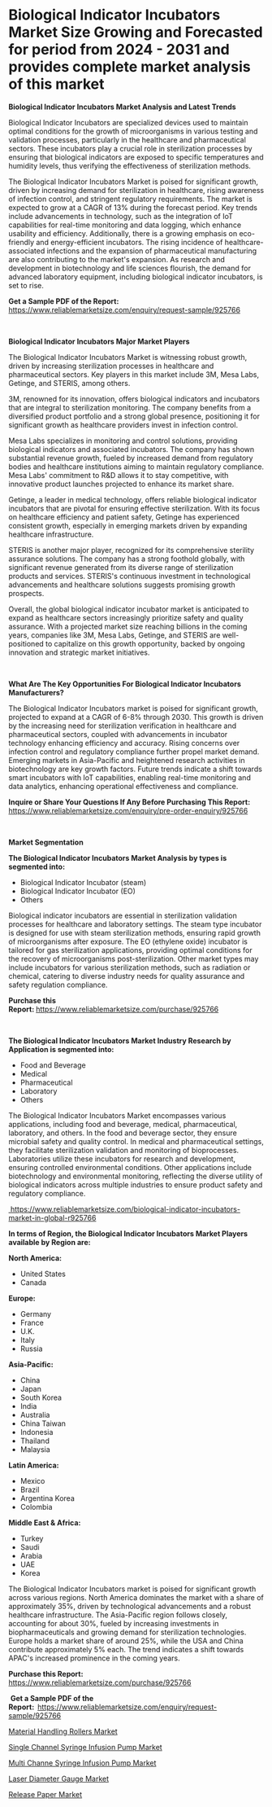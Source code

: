 <p><h1>Biological Indicator Incubators Market Size Growing and Forecasted for period from 2024 - 2031 and provides complete market analysis of this market</h1></p><p><strong>Biological Indicator Incubators Market Analysis and Latest Trends</strong></p>
<p><p>Biological Indicator Incubators are specialized devices used to maintain optimal conditions for the growth of microorganisms in various testing and validation processes, particularly in the healthcare and pharmaceutical sectors. These incubators play a crucial role in sterilization processes by ensuring that biological indicators are exposed to specific temperatures and humidity levels, thus verifying the effectiveness of sterilization methods.</p><p>The Biological Indicator Incubators Market is poised for significant growth, driven by increasing demand for sterilization in healthcare, rising awareness of infection control, and stringent regulatory requirements. The market is expected to grow at a CAGR of 13% during the forecast period. Key trends include advancements in technology, such as the integration of IoT capabilities for real-time monitoring and data logging, which enhance usability and efficiency. Additionally, there is a growing emphasis on eco-friendly and energy-efficient incubators. The rising incidence of healthcare-associated infections and the expansion of pharmaceutical manufacturing are also contributing to the market's expansion. As research and development in biotechnology and life sciences flourish, the demand for advanced laboratory equipment, including biological indicator incubators, is set to rise.</p></p>
<p><strong>Get a Sample PDF of the Report:&nbsp;</strong> <a href="https://www.reliablemarketsize.com/enquiry/request-sample/925766?utm_campaign=1171&utm_medium=2&utm_source=Github&utm_content=ia&utm_term=02102024&utm_id=biological-indicator-incubators">https://www.reliablemarketsize.com/enquiry/request-sample/925766</a></p>
<p>&nbsp;</p>
<p><strong>Biological Indicator Incubators Major Market Players</strong></p>
<p><p>The Biological Indicator Incubators Market is witnessing robust growth, driven by increasing sterilization processes in healthcare and pharmaceutical sectors. Key players in this market include 3M, Mesa Labs, Getinge, and STERIS, among others.</p><p>3M, renowned for its innovation, offers biological indicators and incubators that are integral to sterilization monitoring. The company benefits from a diversified product portfolio and a strong global presence, positioning it for significant growth as healthcare providers invest in infection control.</p><p>Mesa Labs specializes in monitoring and control solutions, providing biological indicators and associated incubators. The company has shown substantial revenue growth, fueled by increased demand from regulatory bodies and healthcare institutions aiming to maintain regulatory compliance. Mesa Labs' commitment to R&D allows it to stay competitive, with innovative product launches projected to enhance its market share.</p><p>Getinge, a leader in medical technology, offers reliable biological indicator incubators that are pivotal for ensuring effective sterilization. With its focus on healthcare efficiency and patient safety, Getinge has experienced consistent growth, especially in emerging markets driven by expanding healthcare infrastructure.</p><p>STERIS is another major player, recognized for its comprehensive sterility assurance solutions. The company has a strong foothold globally, with significant revenue generated from its diverse range of sterilization products and services. STERIS's continuous investment in technological advancements and healthcare solutions suggests promising growth prospects.</p><p>Overall, the global biological indicator incubator market is anticipated to expand as healthcare sectors increasingly prioritize safety and quality assurance. With a projected market size reaching billions in the coming years, companies like 3M, Mesa Labs, Getinge, and STERIS are well-positioned to capitalize on this growth opportunity, backed by ongoing innovation and strategic market initiatives.</p></p>
<p>&nbsp;</p>
<p><strong>What Are The Key Opportunities For Biological Indicator Incubators Manufacturers?</strong></p>
<p><p>The Biological Indicator Incubators market is poised for significant growth, projected to expand at a CAGR of 6-8% through 2030. This growth is driven by the increasing need for sterilization verification in healthcare and pharmaceutical sectors, coupled with advancements in incubator technology enhancing efficiency and accuracy. Rising concerns over infection control and regulatory compliance further propel market demand. Emerging markets in Asia-Pacific and heightened research activities in biotechnology are key growth factors. Future trends indicate a shift towards smart incubators with IoT capabilities, enabling real-time monitoring and data analytics, enhancing operational effectiveness and compliance.</p></p>
<p><strong>Inquire or Share Your Questions If Any Before Purchasing This Report:</strong> <a href="https://www.reliablemarketsize.com/enquiry/pre-order-enquiry/925766?utm_campaign=1171&utm_medium=2&utm_source=Github&utm_content=ia&utm_term=02102024&utm_id=biological-indicator-incubators">https://www.reliablemarketsize.com/enquiry/pre-order-enquiry/925766</a></p>
<p>&nbsp;</p>
<p><strong>Market Segmentation</strong></p>
<p><strong>The Biological Indicator Incubators Market Analysis by types is segmented into:</strong></p>
<p><ul><li>Biological Indicator Incubator (steam)</li><li>Biological Indicator Incubator (EO)</li><li>Others</li></ul></p>
<p><p>Biological indicator incubators are essential in sterilization validation processes for healthcare and laboratory settings. The steam type incubator is designed for use with steam sterilization methods, ensuring rapid growth of microorganisms after exposure. The EO (ethylene oxide) incubator is tailored for gas sterilization applications, providing optimal conditions for the recovery of microorganisms post-sterilization. Other market types may include incubators for various sterilization methods, such as radiation or chemical, catering to diverse industry needs for quality assurance and safety regulation compliance.</p></p>
<p><strong>Purchase this Report:&nbsp;</strong><a href="https://www.reliablemarketsize.com/purchase/925766?utm_campaign=1171&utm_medium=2&utm_source=Github&utm_content=ia&utm_term=02102024&utm_id=biological-indicator-incubators">https://www.reliablemarketsize.com/purchase/925766</a></p>
<p>&nbsp;</p>
<p><strong>The Biological Indicator Incubators Market Industry Research by Application is segmented into:</strong></p>
<p><ul><li>Food and Beverage</li><li>Medical</li><li>Pharmaceutical</li><li>Laboratory</li><li>Others</li></ul></p>
<p><p>The Biological Indicator Incubators Market encompasses various applications, including food and beverage, medical, pharmaceutical, laboratory, and others. In the food and beverage sector, they ensure microbial safety and quality control. In medical and pharmaceutical settings, they facilitate sterilization validation and monitoring of bioprocesses. Laboratories utilize these incubators for research and development, ensuring controlled environmental conditions. Other applications include biotechnology and environmental monitoring, reflecting the diverse utility of biological indicators across multiple industries to ensure product safety and regulatory compliance.</p></p>
<p><a href="https://www.reliablemarketsize.com/biological-indicator-incubators-market-in-global-r925766?utm_campaign=1171&utm_medium=2&utm_source=Github&utm_content=ia&utm_term=02102024&utm_id=biological-indicator-incubators">&nbsp;https://www.reliablemarketsize.com/biological-indicator-incubators-market-in-global-r925766</a></p>
<p><strong>In terms of Region, the Biological Indicator Incubators Market Players available by Region are:</strong></p>
<p>
    <p> <strong> North America: </strong>
        <ul>
            <li>United States</li>
            <li>Canada</li>
        </ul>
        </p> 
    <p> <strong> Europe: </strong>
        <ul>
            <li>Germany</li>
            <li>France</li>
            <li>U.K.</li>
            <li>Italy</li>
            <li>Russia</li>
        </ul>
        </p> 
    <p> <strong> Asia-Pacific: </strong>
        <ul>
            <li>China</li>
            <li>Japan</li>
            <li>South Korea</li>
            <li>India</li>
            <li>Australia</li>
            <li>China Taiwan</li>
            <li>Indonesia</li>
            <li>Thailand</li>
            <li>Malaysia</li>
        </ul>
        </p> 
    <p> <strong> Latin America: </strong>
        <ul>
            <li>Mexico</li>
            <li>Brazil</li>
            <li>Argentina Korea</li>
            <li>Colombia</li>
        </ul>
        </p> 
    <p> <strong> Middle East & Africa: </strong>
        <ul>
            <li>Turkey</li>
            <li>Saudi</li>
            <li>Arabia</li>
            <li>UAE</li>
            <li>Korea</li>
        </ul>
    </p>
    </p>
<p><p>The Biological Indicator Incubators market is poised for significant growth across various regions. North America dominates the market with a share of approximately 35%, driven by technological advancements and a robust healthcare infrastructure. The Asia-Pacific region follows closely, accounting for about 30%, fueled by increasing investments in biopharmaceuticals and growing demand for sterilization technologies. Europe holds a market share of around 25%, while the USA and China contribute approximately 5% each. The trend indicates a shift towards APAC's increased prominence in the coming years.</p></p>
<p><strong>Purchase this Report: </strong><a href="https://www.reliablemarketsize.com/purchase/925766?utm_campaign=1171&utm_medium=2&utm_source=Github&utm_content=ia&utm_term=02102024&utm_id=biological-indicator-incubators">https://www.reliablemarketsize.com/purchase/925766</a></p>
<p>&nbsp;<strong>Get a Sample PDF of the Report:&nbsp;&nbsp;</strong><a href="https://www.reliablemarketsize.com/enquiry/request-sample/925766?utm_campaign=1171&utm_medium=2&utm_source=Github&utm_content=ia&utm_term=02102024&utm_id=biological-indicator-incubators">https://www.reliablemarketsize.com/enquiry/request-sample/925766</a></p>
<p><strong></strong></p>
<p><p><a href="https://www.linkedin.com/pulse/material-handling-rollers-market-transformation-growth-forecasts-vllzf?utm_campaign=1171&utm_medium=2&utm_source=Github&utm_content=ia&utm_term=02102024&utm_id=biological-indicator-incubators">Material Handling Rollers Market</a></p><p><a href="https://issuu.com/reportprime-2/docs/single-channel-syringe-infusion-pum_eb21ece4363704?utm_campaign=1171&utm_medium=2&utm_source=Github&utm_content=ia&utm_term=02102024&utm_id=biological-indicator-incubators">Single Channel Syringe Infusion Pump Market</a></p><p><a href="https://issuu.com/reportprime-2/docs/multi-channe-syringe-infusion-pump-_2ba29a214ea543?utm_campaign=1171&utm_medium=2&utm_source=Github&utm_content=ia&utm_term=02102024&utm_id=biological-indicator-incubators">Multi Channe Syringe Infusion Pump Market</a></p><p><a href="https://www.linkedin.com/pulse/global-laser-diameter-gauge-market-pulse-trends-growth-analysis-i3lxf?utm_campaign=1171&utm_medium=2&utm_source=Github&utm_content=ia&utm_term=02102024&utm_id=biological-indicator-incubators">Laser Diameter Gauge Market</a></p><p><a href="https://www.linkedin.com/pulse/insights-release-paper-industry-market-financial-status-size-wd4tf?utm_campaign=1171&utm_medium=2&utm_source=Github&utm_content=ia&utm_term=02102024&utm_id=biological-indicator-incubators">Release Paper Market</a></p></p>